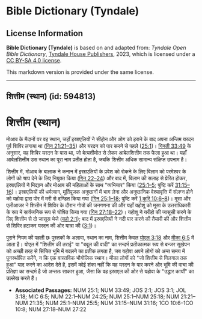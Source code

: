 # Bible Dictionary (Tyndale)

## License Information

**Bible Dictionary (Tyndale)** is based on and adapted from: _Tyndale Open Bible Dictionary_, [Tyndale House Publishers](https://tyndaleopenresources.com/), 2023, which is licensed under a [CC BY-SA 4.0 license](https://creativecommons.org/licenses/by-sa/4.0/legalcode.en).

This markdown version is provided under the same license.



--------------------------------

## शित्तीम (स्थान) (id: 594813)

शित्तीम (स्थान)
===============

मोआब के मैदानों पर वह स्थान, जहाँ इस्राएलियों ने सीहोन और ओग को हराने के बाद अपना अन्तिम यरदन पूर्व शिविर लगाया था ([गिन 21:21–35](https://ref.ly/Num21:21-Num21:35)) और यरदन को पार करने से पहले ([25:1](https://ref.ly/Num25:1))। [गिनती 33:49](https://ref.ly/Num33:49) के अनुसार, यह शिविर यरदन के पास था, जो बेत्यशीमोत से लेकर आबेलशित्तीम तक फैला हुआ था। यहाँ आबेलशित्तीम उस स्थान का पूरा नाम प्रतीत होता है, जबकि शित्तीम अधिक सामान्य संक्षिप्त उपनाम है।

शित्तीम में, मोआब के बालाक ने कनान में इस्राएलियों के प्रवेश को रोकने के लिए बिलाम को परमेश्वर के लोगों को श्राप देने के लिए नियुक्त किया ([गिन 22–24](https://ref.ly/Num22:1-Num24:25)) और बाद में, बिलाम की सलाह से प्रेरित होकर, इस्राएलियों ने मिद्यान और मोआब की महिलाओं के साथ "व्यभिचार" किया ([25:1–5](https://ref.ly/Num25:1-Num25:5); पुष्टि करें [31:15–16](https://ref.ly/Num31:15-Num31:16))। इस्राएलियों की धर्मत्याग, मूर्तिपूजक अनुष्ठानों में भाग लेना और अनुष्ठानिक वेश्यावृत्ति में संलग्न होने को यहोवा द्वारा पोर में मरी से दण्डित किया गया ([गिन 25:1–18](https://ref.ly/Num25:1-Num25:18); पुष्टि करें [1 कुरि 10:6–8](https://ref.ly/1Cor10:6-1Cor10:8))। मूसा और एलीआजर ने शित्तीम में शिविर के दौरान गोत्रों की जनगणना की और यहाँ यहोशू को मूसा के उत्तराधिकारी के रूप में सार्वजनिक रूप से घोषित किया गया ([गिन 27:18–22](https://ref.ly/Num27:18-Num27:22))। यहोशू ने यरीहो की जासूसी करने के लिए शित्तीम से दो जासूस भेजे ([यहो 2:1](https://ref.ly/Josh2:1)); बाद में इस्राएलियों ने नदी पार करने की तैयारी की और शित्तीम से शिविर हटाकर यरदन की ओर यात्रा की ([3:1](https://ref.ly/Josh3:1))।

पुराने नियम की पहली छः पुस्तकों के अलावा, स्थान का नाम, शित्तीम केवल [योएल 3:18](https://ref.ly/Joel3:18) और [मीका 6:5](https://ref.ly/Mic6:5) में आता है। योएल में "शित्तीम की तराई" या "बबूल की वादी" का सन्दर्भ प्रतीकात्मक रूप से बन्जर सूखेपन को अच्छी तरह से सिंचित भूमि में बदलने का प्रतीक लगता है, जब यहोवा अपने लोगों को अन्त समय में पुनर्स्थापित करेंगे, न कि एक वास्तविक भौगोलिक स्थान। मीका लोगों को "जो शित्तीम से गिलगाल तक हुआ" याद करने का आदेश देते है, इसमें कोई शंका नहीं कि यह यरदन के पार करने और भूमि की वाचा की प्रतिज्ञा का सन्दर्भ है जो अन्ततः साकार हुआ, जैसा कि वह इस्राएल की ओर से यहोवा के "उद्धार कार्यों" का उल्लेख करते हैं।

* **Associated Passages:** NUM 25:1; NUM 33:49; JOS 2:1; JOS 3:1; JOL 3:18; MIC 6:5; NUM 22:1–NUM 24:25; NUM 25:1–NUM 25:18; NUM 21:21–NUM 21:35; NUM 25:1–NUM 25:5; NUM 31:15–NUM 31:16; 1CO 10:6–1CO 10:8; NUM 27:18–NUM 27:22

